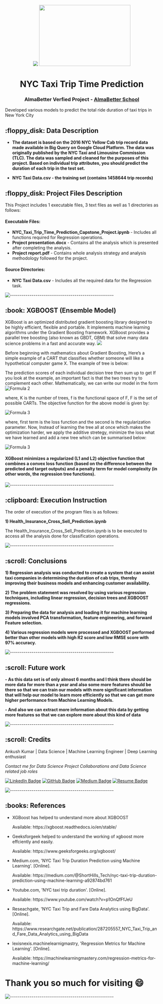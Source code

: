 <p align="center"> 
  <img src="https://cdn-images-1.medium.com/fit/t/1600/480/1*0VrGI7no8VdwehuLCp4xew.jpeg" >
  <img src="https://media.giphy.com/media/arZ261VdyAuXu/giphy.gif"  width="300px" height="200px">
</p>
<h1 align="center">NYC Taxi Trip Time Prediction</h1>
<h3 align="center"> AlmaBetter Verfied Project - <a href="https://www.almabetter.com/"> AlmaBetter School </a> </h5>

<p>Developed various models to predict the total ride duration of taxi trips in New York City</p>

<h2> :floppy_disk: Data Description</h2>

- **The dataset is based on the 2016 NYC Yellow Cab trip record data made available in Big Query on Google Cloud Platform. The data was originally published by the NYC Taxi and Limousine Commission (TLC). The data was sampled and cleaned for the purposes of this project. Based on individual trip attributes, you should predict the duration of each trip in the test set.**

- **NYC Taxi Data.csv - the training set (contains 1458644 trip records)**

<h2> :floppy_disk: Project Files Description</h2>

<p>This Project includes 1 executable files, 3 text files as well as 1 directories as follows:</p>
<h4>Executable Files:</h4>
<ul>
  <li><b>NYC_Taxi_Trip_Time_Prediction_Capstone_Project.ipynb</b> - Includes all functions required for Regression operations.</li>
  <li><b>Project presentation.docx</b> - Contains all the analysis which is presented after completing the analysis.</li>
  <li><b>Project report.pdf</b> - Contains whole analysis strategy and analysis methodology followed for the project.</li>
</ul>

<h4>Source Directories:</h4>
<ul>
  <li><b>NYC Taxi Data.csv</b> - Includes all the required data for the Regression task.</li>
</ul>

![-----------------------------------------------------](https://raw.githubusercontent.com/andreasbm/readme/master/assets/lines/rainbow.png)

<h2> :book: XGBOOST (Ensemble Model) </h2>
<p>
XGBoost is an optimized distributed gradient boosting library designed to be highly efficient, flexible and portable. It implements machine learning algorithms under the Gradient Boosting framework. XGBoost provides a parallel tree boosting (also known as GBDT, GBM) that solve many data science problems in a fast and accurate way.

<img src ="https://media.geeksforgeeks.org/wp-content/uploads/20210707140912/Bagging.png" style ="max-width:100">
</p>
<p>Before beginning with mathematics about Gradient Boosting, Here’s a simple example of a CART that classifies whether someone will like a hypothetical computer game X. The example of tree is below:

The prediction scores of each individual decision tree then sum up to get  If you look at the example, an important fact is that the two trees try to complement each other. Mathematically, we can write our model in the form
<img src="https://www.geeksforgeeks.org/wp-content/ql-cache/quicklatex.com-87f26227761074a39338c48dc7e18650_l3.svg" alt="Formula 2" style="max-width:100%;"></p>

<p>where, K is the number of trees, f is the functional space of F, F is the set of possible CARTs. The objective function for the above model is given by:</p>
<img src="https://www.geeksforgeeks.org/wp-content/ql-cache/quicklatex.com-efa461b91d41d448daf09c1bbab0ab74_l3.svg" alt="Formula 3" style="max-width:100%;"></p>

<p>where, first term is the loss function and the second is the regularization parameter. Now, Instead of learning the tree all at once which makes the optimization harder, we apply the additive stretegy, minimize the loss what we have learned and add a new tree which can be summarised below:<p>

<img src="https://www.geeksforgeeks.org/wp-content/ql-cache/quicklatex.com-fee37eb06f4977678672dcf31351dbe4_l3.svg" alt="Formula 3" style="max-width:100%;"></p>

#### XGBoost minimizes a regularized (L1 and L2) objective function that combines a convex loss function (based on the difference between the predicted and target outputs) and a penalty term for model complexity (in other words, the regression tree functions). 

![-----------------------------------------------------](https://raw.githubusercontent.com/andreasbm/readme/master/assets/lines/rainbow.png)

<h2> :clipboard: Execution Instruction</h2>
<p>The order of execution of the program files is as follows:</p>
<p><b>1) Health_Insurance_Cross_Sell_Prediction.ipynb</b></p>
<p>The Health_Insurance_Cross_Sell_Prediction.ipynb is to be executed to access all the analysis done for classification operations.</p>

![-----------------------------------------------------](https://raw.githubusercontent.com/andreasbm/readme/master/assets/lines/rainbow.png)

<!-- Conclusions -->
<h2 id="conclusions"> :scroll: Conclusions</h2>

<p><b>1) Regression analysis was conducted to create a system that can assist taxi companies in determining the duration of cab trips, thereby improving their business models and enhancing customer availability.</b></p>
<p><b>2) The problem statement was resolved by using various regression techniques, including linear regression, decision trees and XGBOOST regressions.</b></p>
<p><b>3) Preparing the data for analysis and loading it for machine learning models involved PCA transformation, feature engineering, and forward Feature selection.</b></p>
<p><b>4) Various regression models were processed and XGBOOST performed better than other models with high R2 score and low RMSE score with 97% accuracy.</b></p>

![-----------------------------------------------------](https://raw.githubusercontent.com/andreasbm/readme/master/assets/lines/rainbow.png)

<!-- Future Work -->
<h2 id="Future Work"> :scroll: Future work</h2>

**- As this data set is of only almost 6 months and I think there should be more data for more than a year and also some more features should be there so that we can train our models with more significant information that will help our model to learn more efficiently so that we can get more higher performance from Machine Learning Models.**

**- And also we can extract more information about this data by getting more features so that we can explore more about this kind of data**


![-----------------------------------------------------](https://raw.githubusercontent.com/andreasbm/readme/master/assets/lines/rainbow.png)


<!-- CREDITS -->
<h2 id="credits"> :scroll: Credits</h2>

Ankush Kumar | Data Science | Machine Learning Engineer | Deep Learning enthusiast

<p> <i> Contact me for Data Science Project Collaborations and Data Science related job roles</i></p>


[![LinkedIn Badge](https://img.shields.io/badge/LinkedIn-0077B5?style=for-the-badge&logo=linkedin&logoColor=white)](https://www.linkedin.com/in/dsankushkumar/)
[![GitHub Badge](https://img.shields.io/badge/GitHub-100000?style=for-the-badge&logo=github&logoColor=white)](https://github.com/dsankush)
[![Medium Badge](https://img.shields.io/badge/Medium-1DA1F2?style=for-the-badge&logo=medium&logoColor=white)](https://medium.com/@dsankushkumar/various-types-of-matrices-in-regression-for-machine-learning-38e454bbc06)
[![Resume Badge](https://img.shields.io/badge/resume-0077B5?style=for-the-badge&logo=resume&logoColor=white)](https://drive.google.com/file/d/1r3LKVin4RUFty0ZNYSwvciMsp4_iiI_o/view?usp=sharing)


![-----------------------------------------------------](https://raw.githubusercontent.com/andreasbm/readme/master/assets/lines/rainbow.png)
<h2> :books: References</h2>
<ul>
  <li><p>XGBoost has helped to understand more about XGBOOST</p>
      <p>Available: https://xgboost.readthedocs.io/en/stable/</p>
  </li>
  <li><p>Geeksforgeek helped to understand the working of xgboost more effciently and easily.</p>
      <p>Available: https://www.geeksforgeeks.org/xgboost/</p>
  </li>
  <li><p>Medium.com, 'NYC Taxi Trip Duration Prediction using Machine Learning'. [Online].</p>
      <p>Available: https://medium.com/@ShortHills_Tech/nyc-taxi-trip-duration-prediction-using-machine-learning-a92874bd761</p>
  </li>
  <li><p>Youtube.com, 'NYC taxi trip duration'. [Online].</p>
      <p>Available: https://www.youtube.com/watch?v=p1OnQfFfJeU</p>
  </li>
  <li><p>Reseachgate, 'NYC Taxi Trip and Fare Data Analytics using BigData'. [Online].</p>
      <p>Available: https://www.researchgate.net/publication/287205557_NYC_Taxi_Trip_and_Fare_Data_Analytics_using_BigData</p>
  </li>
  <li><p>lexisnexis.machinelearnigmastry, 'Regression Metrics for Machine Learning'. [Online].</p>
      <p>Available: https://machinelearningmastery.com/regression-metrics-for-machine-learning/</p>
  </li>
</ul>

# **Thank you so much for visiting :smile:**

![-----------------------------------------------------](https://raw.githubusercontent.com/andreasbm/readme/master/assets/lines/rainbow.png)
